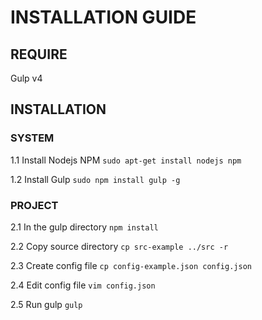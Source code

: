 # INSTALLATION GUIDE

## REQUIRE  
Gulp v4  
  
## INSTALLATION

### SYSTEM
1.1 Install Nodejs NPM
`sudo apt-get install nodejs npm`

1.2 Install Gulp
`sudo npm install gulp -g`
 
### PROJECT
2.1 In the gulp directory
`npm install`

2.2 Copy source directory
`cp src-example ../src -r`

2.3 Create config file
`cp config-example.json config.json`

2.4 Edit config file
`vim config.json`

2.5 Run gulp
`gulp`

